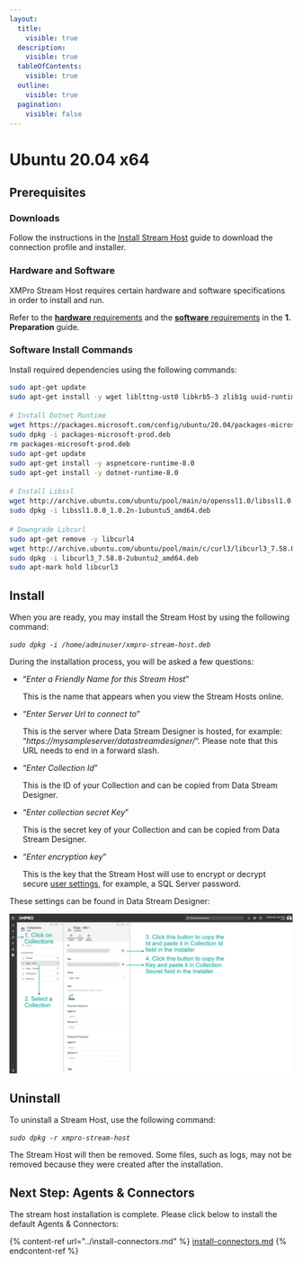 ```yaml
---
layout:
  title:
    visible: true
  description:
    visible: true
  tableOfContents:
    visible: true
  outline:
    visible: true
  pagination:
    visible: false
---
```


# Ubuntu 20.04 x64

## Prerequisites

### **Downloads**

Follow the instructions in the [Install Stream Host](./) guide to download the connection profile and installer.

### **Hardware and Software**

XMPro Stream Host requires certain hardware and software specifications in order to install and run.

Refer to the [**hardware** requirements](../../../installation/install.md#hardware-requirements) and the [**software** requirements](../../../installation/install.md#software-requirements) in the **1. Preparation** guide.

### **Software Install Commands**

Install required dependencies using the following commands:

```bash
sudo apt-get update
sudo apt-get install -y wget liblttng-ust0 libkrb5-3 zlib1g uuid-runtime systemd 

# Install Dotnet Runtime
wget https://packages.microsoft.com/config/ubuntu/20.04/packages-microsoft-prod.deb -O packages-microsoft-prod.deb
sudo dpkg -i packages-microsoft-prod.deb
rm packages-microsoft-prod.deb
sudo apt-get update
sudo apt-get install -y aspnetcore-runtime-8.0
sudo apt-get install -y dotnet-runtime-8.0

# Install Libssl
wget http://archive.ubuntu.com/ubuntu/pool/main/o/openssl1.0/libssl1.0.0_1.0.2n-1ubuntu5_amd64.deb
sudo dpkg -i libssl1.0.0_1.0.2n-1ubuntu5_amd64.deb

# Downgrade Libcurl
sudo apt-get remove -y libcurl4
wget http://archive.ubuntu.com/ubuntu/pool/main/c/curl3/libcurl3_7.58.0-2ubuntu2_amd64.deb
sudo dpkg -i libcurl3_7.58.0-2ubuntu2_amd64.deb
sudo apt-mark hold libcurl3


```

## Install

When you are ready, you may install the Stream Host by using the following command:

_`sudo dpkg -i /home/adminuser/xmpro-stream-host.deb`_

During the installation process, you will be asked a few questions:

*   “_Enter a Friendly Name for this Stream Host_”

    This is the name that appears when you view the Stream Hosts online.
*   “_Enter Server Url to connect to_”

    This is the server where Data Stream Designer is hosted, for example: “_https://mysampleserver/datastreamdesigner/_“. Please note that this URL needs to end in a forward slash.
*   “_Enter Collection Id_”

    This is the ID of your Collection and can be copied from Data Stream Designer.
*   “_Enter collection secret Key_”

    This is the secret key of your Collection and can be copied from Data Stream Designer.
*   “_Enter encryption key_”

    This is the key that the Stream Host will use to encrypt or decrypt secure [user settings](https://docs.xmpro.com/docs/data-stream-designer/concepts/agents/#agent-components), for example, a SQL Server password.

These settings can be found in Data Stream Designer:

![](<../../../.gitbook/assets/image (1489) (1).png>)

## Uninstall

To uninstall a Stream Host, use the following command:

_`sudo dpkg -r xmpro-stream-host`_

The Stream Host will then be removed. Some files, such as logs, may not be removed because they were created after the installation.

## Next Step: Agents & Connectors

The stream host installation is complete. Please click below to install the default Agents & Connectors:

{% content-ref url="../install-connectors.md" %}
[install-connectors.md](../install-connectors.md)
{% endcontent-ref %}
